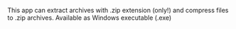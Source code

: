 This app can extract archives with .zip extension (only!) and compress files to .zip archives. Available as Windows executable (.exe)
